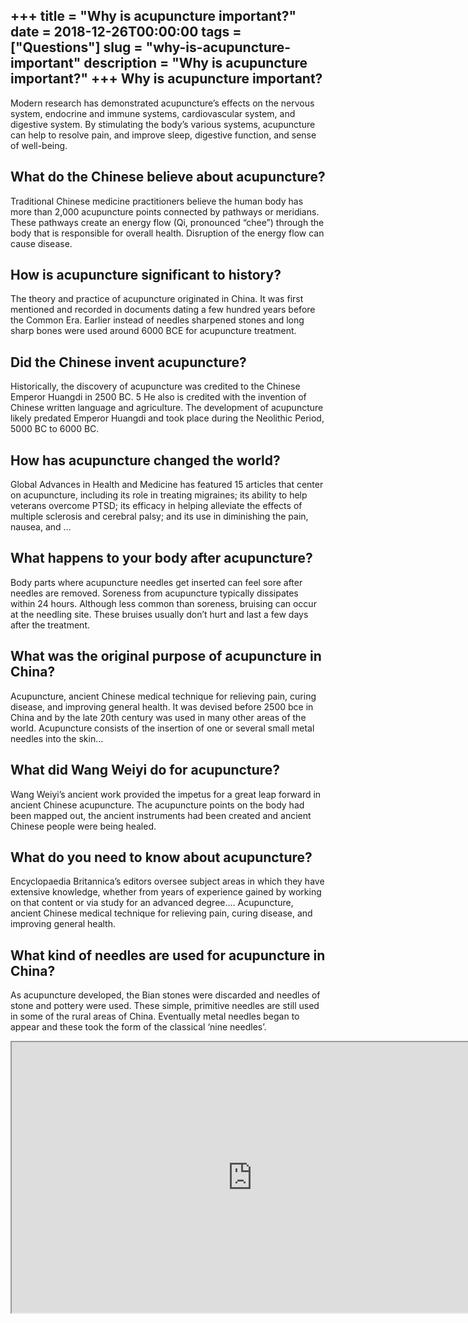+++
title = "Why is acupuncture important?"
date = 2018-12-26T00:00:00
tags = ["Questions"]
slug = "why-is-acupuncture-important"
description = "Why is acupuncture important?"
+++
Why is acupuncture important?
-----------------------------

Modern research has demonstrated acupuncture’s effects on the nervous system, endocrine and immune systems, cardiovascular system, and digestive system. By stimulating the body’s various systems, acupuncture can help to resolve pain, and improve sleep, digestive function, and sense of well-being.

What do the Chinese believe about acupuncture?
----------------------------------------------

Traditional Chinese medicine practitioners believe the human body has more than 2,000 acupuncture points connected by pathways or meridians. These pathways create an energy flow (Qi, pronounced “chee”) through the body that is responsible for overall health. Disruption of the energy flow can cause disease.

How is acupuncture significant to history?
------------------------------------------

The theory and practice of acupuncture originated in China. It was first mentioned and recorded in documents dating a few hundred years before the Common Era. Earlier instead of needles sharpened stones and long sharp bones were used around 6000 BCE for acupuncture treatment.

Did the Chinese invent acupuncture?
-----------------------------------

Historically, the discovery of acupuncture was credited to the Chinese Emperor Huangdi in 2500 BC. 5 He also is credited with the invention of Chinese written language and agriculture. The development of acupuncture likely predated Emperor Huangdi and took place during the Neolithic Period, 5000 BC to 6000 BC.

How has acupuncture changed the world?
--------------------------------------

Global Advances in Health and Medicine has featured 15 articles that center on acupuncture, including its role in treating migraines; its ability to help veterans overcome PTSD; its efficacy in helping alleviate the effects of multiple sclerosis and cerebral palsy; and its use in diminishing the pain, nausea, and …

What happens to your body after acupuncture?
--------------------------------------------

Body parts where acupuncture needles get inserted can feel sore after needles are removed. Soreness from acupuncture typically dissipates within 24 hours. Although less common than soreness, bruising can occur at the needling site. These bruises usually don’t hurt and last a few days after the treatment.

What was the original purpose of acupuncture in China?
------------------------------------------------------

Acupuncture, ancient Chinese medical technique for relieving pain, curing disease, and improving general health. It was devised before 2500 bce in China and by the late 20th century was used in many other areas of the world. Acupuncture consists of the insertion of one or several small metal needles into the skin…

What did Wang Weiyi do for acupuncture?
---------------------------------------

Wang Weiyi’s ancient work provided the impetus for a great leap forward in ancient Chinese acupuncture. The acupuncture points on the body had been mapped out, the ancient instruments had been created and ancient Chinese people were being healed.

What do you need to know about acupuncture?
-------------------------------------------

Encyclopaedia Britannica’s editors oversee subject areas in which they have extensive knowledge, whether from years of experience gained by working on that content or via study for an advanced degree…. Acupuncture, ancient Chinese medical technique for relieving pain, curing disease, and improving general health.

What kind of needles are used for acupuncture in China?
-------------------------------------------------------

As acupuncture developed, the Bian stones were discarded and needles of stone and pottery were used. These simple, primitive needles are still used in some of the rural areas of China. Eventually metal needles began to appear and these took the form of the classical ‘nine needles’.

<iframe allow="accelerometer; autoplay; clipboard-write; encrypted-media; gyroscope; picture-in-picture" allowfullscreen="" class="__youtube_prefs__  epyt-is-override  no-lazyload" data-no-lazy="1" data-origheight="433" data-origwidth="770" data-skipgform_ajax_framebjll="" height="433" id="_ytid_92698" loading="lazy" src="https://www.youtube.com/embed/L3ffi59uVqg?enablejsapi=1&autoplay=0&cc_load_policy=0&cc_lang_pref=&iv_load_policy=1&loop=0&modestbranding=0&rel=1&fs=1&playsinline=0&autohide=2&theme=dark&color=red&controls=1&" title="YouTube player" width="770"></iframe>